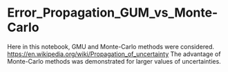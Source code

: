 # Error_Propagation_GUM_vs_Monte-Carlo

Here in this notebook, GMU and Monte-Carlo methods were considered. 
https://en.wikipedia.org/wiki/Propagation_of_uncertainty
The advantage of Monte-Carlo methods was demonstrated for larger values of uncertainties.
